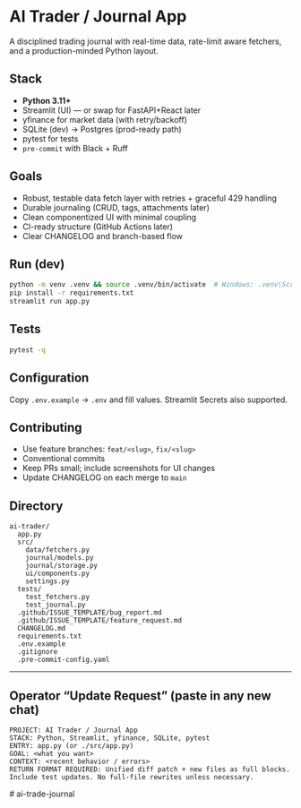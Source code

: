 # AI Trader / Journal App

A disciplined trading journal with real-time data, rate-limit aware fetchers, and a production-minded Python layout.

## Stack
- **Python 3.11+**
- Streamlit (UI) — or swap for FastAPI+React later
- yfinance for market data (with retry/backoff)
- SQLite (dev) → Postgres (prod-ready path)
- pytest for tests
- `pre-commit` with Black + Ruff

## Goals
- Robust, testable data fetch layer with retries + graceful 429 handling
- Durable journaling (CRUD, tags, attachments later)
- Clean componentized UI with minimal coupling
- CI-ready structure (GitHub Actions later)
- Clear CHANGELOG and branch-based flow

## Run (dev)
```bash
python -m venv .venv && source .venv/bin/activate  # Windows: .venv\Scripts\activate
pip install -r requirements.txt
streamlit run app.py
```

## Tests
```bash
pytest -q
```

## Configuration
Copy `.env.example` → `.env` and fill values. Streamlit Secrets also supported.

## Contributing
- Use feature branches: `feat/<slug>`, `fix/<slug>`
- Conventional commits
- Keep PRs small; include screenshots for UI changes
- Update CHANGELOG on each merge to `main`

## Directory
```
ai-trader/
  app.py
  src/
    data/fetchers.py
    journal/models.py
    journal/storage.py
    ui/components.py
    settings.py
  tests/
    test_fetchers.py
    test_journal.py
  .github/ISSUE_TEMPLATE/bug_report.md
  .github/ISSUE_TEMPLATE/feature_request.md
  CHANGELOG.md
  requirements.txt
  .env.example
  .gitignore
  .pre-commit-config.yaml
```

---

## Operator “Update Request” (paste in any new chat)
```
PROJECT: AI Trader / Journal App
STACK: Python, Streamlit, yfinance, SQLite, pytest
ENTRY: app.py (or ./src/app.py)
GOAL: <what you want>
CONTEXT: <recent behavior / errors>
RETURN FORMAT REQUIRED: Unified diff patch + new files as full blocks. Include test updates. No full-file rewrites unless necessary.
```
#   a i - t r a d e - j o u r n a l  
 